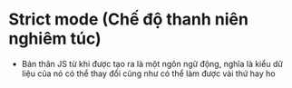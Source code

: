 # Strict mode (Chế độ thanh niên nghiêm túc)

- Bản thân JS từ khi được tạo ra là một ngôn ngữ động, nghĩa là kiểu dữ liệu của nó có thể thay đổi cũng như có thể làm được vài thứ hay ho